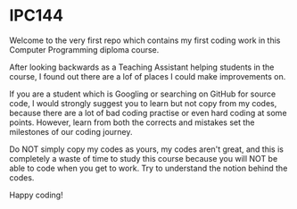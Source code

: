 # IPC144

Welcome to the very first repo which contains my first coding work in this Computer Programming diploma course.

After looking backwards as a Teaching Assistant helping students in the course, I found out there are a lof of places I could make improvements on.

If you are a student which is Googling or searching on GitHub for source code, I would strongly suggest you to learn but not copy from my codes, because there are a lot of bad coding practise or even hard coding at some points. However, learn from both the corrects and mistakes set the milestones of our coding journey.

Do NOT simply copy my codes as yours, my codes aren't great, and this is completely a waste of time to study this course because you will NOT be able to code when you get to work. Try to understand the notion behind the codes.

Happy coding!
